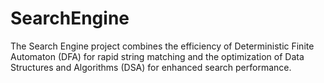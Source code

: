# SearchEngine
The Search Engine project combines the efficiency of Deterministic Finite Automaton (DFA) for rapid string matching and the optimization of Data Structures and Algorithms (DSA) for enhanced search performance.
